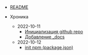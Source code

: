 - [README](README.md)

- Хроника
  - 2022-10-11
    - [Инициализация github repo](_chronica/2022-10-11_init_github_repo.md)
    - [Добавление \_docs](_chronica/2022-10-11_add_docs.md)
  - 2022-10-12
    - [init npm (package.json)](_chronica/2022-10-12_1_init_npm.md)
